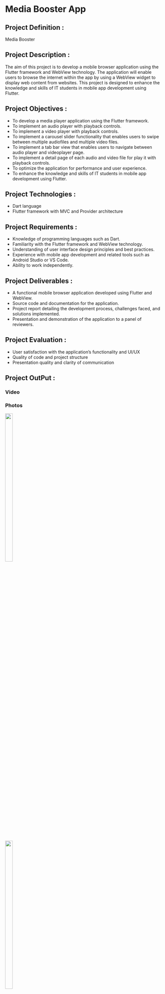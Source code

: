 # Media Booster App

## Project Definition :

Media Booster

## Project Description :

The aim of this project is to develop a mobile browser application using the Flutter framework
and WebView technology. The application will enable users to browse the internet within the app
by using a WebView widget to display web content from websites. This project is designed to
enhance the knowledge and skills of IT students in mobile app development using Flutter.

## Project Objectives :

- To develop a media player application using the Flutter framework.
- To implement an audio player with playback controls.
- To implement a video player with playback controls.
- To implement a carousel slider functionality that enables users to swipe between multiple audiofiles and multiple video files.
- To implement a tab bar view that enables users to navigate between audio player and videoplayer page.
- To implement a detail page of each audio and video file for play it with playback controls.
- To optimize the application for performance and user experience.
- To enhance the knowledge and skills of IT students in mobile app development using Flutter.

## Project Technologies :

- Dart language
- Flutter framework with MVC and Provider architecture

## Project Requirements :

- Knowledge of programming languages such as Dart.
- Familiarity with the Flutter framework and WebView technology.
- Understanding of user interface design principles and best practices.
- Experience with mobile app development and related tools such as Android Studio or VS Code.
- Ability to work independently.

## Project Deliverables :

- A functional mobile browser application developed using Flutter and WebView.
- Source code and documentation for the application.
- Project report detailing the development process, challenges faced, and solutions implemented.
- Presentation and demonstration of the application to a panel of reviewers.

## Project Evaluation :

- User satisfaction with the application’s functionality and UI/UX
- Quality of code and project structure
- Presentation quality and clarity of communication

## Project OutPut :

### Video


### Photos

<p>
  <img style="margin-right: 5px;"  src = "https://github.com/SJaynesh/PR3_media_booster_app/assets/115562979/a88981cd-0bdb-42c0-9c1f-32210fbe0f8d.jpg" width=22% height=35% >
</p>

<p>
  <img style="margin-right: 5px;"  src = "https://github.com/SJaynesh/PR3_media_booster_app/assets/115562979/a88981cd-0bdb-42c0-9c1f-32210fbe0f8d.jpg" width=22% height=35% >
</p>

<p>
  <img style="margin-right: 5px;"  src = "https://github.com/SJaynesh/PR3_media_booster_app/assets/115562979/a88981cd-0bdb-42c0-9c1f-32210fbe0f8d.jpg" width=22% height=35% >
</p>



